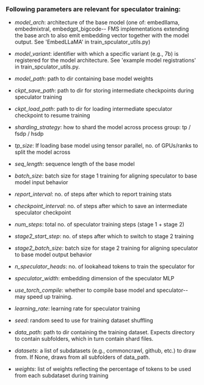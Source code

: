 ### Following parameters are relevant for speculator training: 

- *model_arch*: architecture of the base model (one of: embedllama, embedmixtral, embedgpt_bigcode-- FMS implementations extending the base arch to also emit embedding vector together with the model output. See 'EmbedLLaMA' in train_spculator_utils.py)

- *model_variant*: identifier with which a specific variant (e.g., 7b) is registered for the model architecture. See 'example model registrations' in train_spculator_utils.py. 

- *model_path*: path to dir containing base model weights

- *ckpt_save_path*: path to dir for storing intermediate checkpoints during speculator training

- *ckpt_load_path*: path to dir for loading intermediate speculator checkpoint to resume training

- *sharding_strategy*: how to shard the model across process group: tp / fsdp / hsdp

- *tp_size*: If loading base model using tensor parallel, no. of GPUs/ranks to split the model across 

- *seq_length*: sequence length of the base model

- *batch_size*: batch size for stage 1 training for aligning speculator to base model input behavior

- *report_interval*: no. of steps after which to report training stats

- *checkpoint_interval*: no. of steps after which to save an intermediate speculator checkpoint

- *num_steps*: total no. of speculator training steps (stage 1 + stage 2)

- *stage2_start_step*: no. of steps after which to switch to stage 2 training

- *stage2_batch_size*: batch size for stage 2 training for aligning speculator to base model output behavior

- *n_speculator_heads*: no. of lookahead tokens to train the speculator for

- *speculator_width*: embedding dimension of the speculator MLP

- *use_torch_compile*: whether to compile base model and speculator-- may speed up training.

- *learning_rate*: learning rate for speculator training

- *seed*: random seed to use for training dataset shuffling

- *data_path*: path to dir containing the training dataset. Expects directory to contain subfolders, which in turn contain shard files.

- *datasets*: a list of subdatasets (e.g., commoncrawl, github, etc.) to draw from. If None, draws from all subfolders of data_path.

- *weights*: list of weights reflecting the percentage of tokens to be used from each subdataset during training
